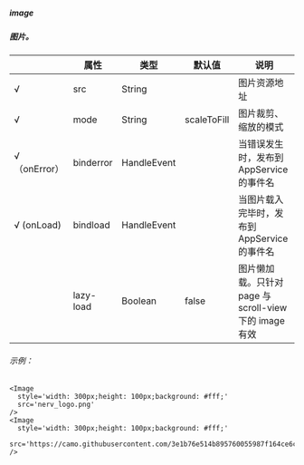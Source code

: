 ##### image
##### 图片。

|              | 属性      | 类型        | 默认值      | 说明                                                   |
| ------------ | --------- | ----------- | ----------- | ------------------------------------------------------ |
| √            | src       | String      |             | 图片资源地址                                           |
| √            | mode      | String      | scaleToFill | 图片裁剪、缩放的模式                                   |
| √（onError） | binderror | HandleEvent |             | 当错误发生时，发布到 AppService 的事件名               |
| √ (onLoad)   | bindload  | HandleEvent |             | 当图片载入完毕时，发布到 AppService 的事件名           |
|              | lazy-load | Boolean     | false       | 图片懒加载。只针对 page 与 scroll-view 下的 image 有效 |

###### 示例：
```
<Image
  style='width: 300px;height: 100px;background: #fff;'
  src='nerv_logo.png'
/>
<Image
  style='width: 300px;height: 100px;background: #fff;'
  src='https://camo.githubusercontent.com/3e1b76e514b895760055987f164ce6c95935a3aa/687474703a2f2f73746f726167652e333630627579696d672e636f6d2f6d74642f686f6d652f6c6f676f2d3278313531333833373932363730372e706e67'
/>
```